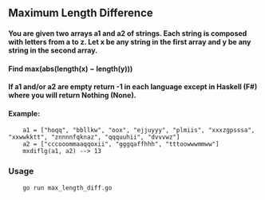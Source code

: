 ## Maximum Length Difference

#### You are given two arrays a1 and a2 of strings. Each string is composed with letters from a to z. Let x be any string in the first array and y be any string in the second array.

#### Find max(abs(length(x) − length(y)))

#### If a1 and/or a2 are empty return -1 in each language except in Haskell (F#) where you will return Nothing (None).

#### Example:

        a1 = ["hoqq", "bbllkw", "oox", "ejjuyyy", "plmiis", "xxxzgpsssa", "xxwwkktt", "znnnnfqknaz", "qqquuhii", "dvvvwz"]
        a2 = ["cccooommaaqqoxii", "gggqaffhhh", "tttoowwwmmww"]
        mxdiflg(a1, a2) --> 13

### Usage

        go run max_length_diff.go